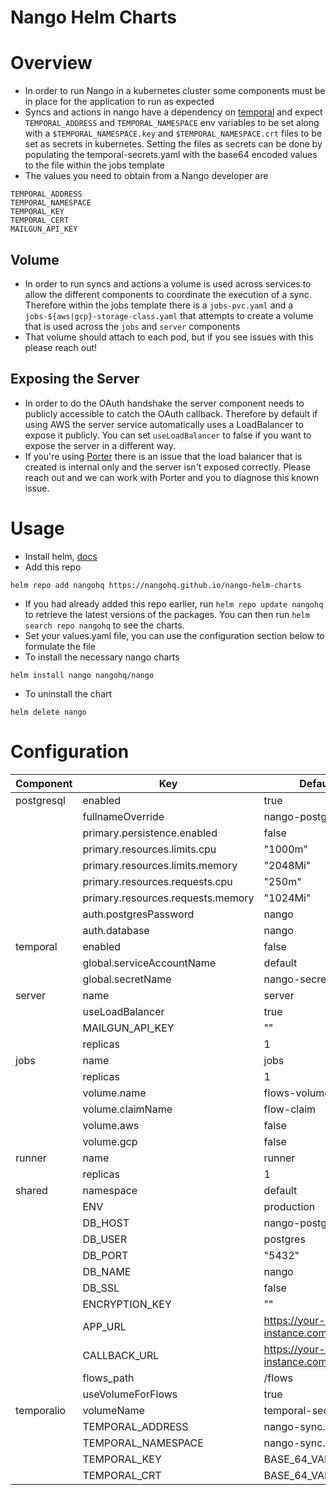 Nango Helm Charts
==================

# Overview
* In order to run Nango in a kubernetes cluster some components must be in place
for the application to run as expected
* Syncs and actions in nango have a dependency on [temporal](https://temporal.io/)
and expect `TEMPORAL_ADDRESS` and `TEMPORAL_NAMESPACE` env variables to be set
along with a `$TEMPORAL_NAMESPACE.key` and `$TEMPORAL_NAMESPACE.crt` files
to be set as secrets in kubernetes. Setting the files as secrets can be done by
populating the temporal-secrets.yaml with the base64 encoded values to the file 
within the jobs template
* The values you need to obtain from a Nango developer are
```
TEMPORAL_ADDRESS
TEMPORAL_NAMESPACE
TEMPORAL_KEY
TEMPORAL_CERT
MAILGUN_API_KEY
```

## Volume
* In order to run syncs and actions a volume is used across services to allow 
the different components to coordinate the execution of a sync. Therefore within
the jobs template there is a `jobs-pvc.yaml` and a `jobs-${aws|gcp}-storage-class.yaml`
that attempts to create a volume that is used across the `jobs` and `server`
components
* That volume should attach to each pod, but if you see issues with this please
reach out!

## Exposing the Server
* In order to do the OAuth handshake the server component needs to publicly 
accessible to catch the OAuth callback. Therefore by default if using AWS
the server service automatically uses a LoadBalancer to expose it publicly.
You can set `useLoadBalancer` to false if you want to expose the server in a
different way.
* If you're using [Porter](https://www.porter.run/) there is an issue that the 
load balancer that is created is internal only and the server isn't exposed 
correctly. Please reach out and we can work with Porter and you to diagnose this
known issue.

# Usage
* Install helm, [docs](https://helm.sh/docs)
* Add this repo
```
helm repo add nangohq https://nangohq.github.io/nango-helm-charts
```
* If you had already added this repo earlier, run `helm repo update nangohq` to retrieve
the latest versions of the packages.  You can then run `helm search repo
nangohq` to see the charts.
* Set your values.yaml file, you can use the configuration section below to formulate
the file
* To install the necessary nango charts
```
helm install nango nangohq/nango
```
* To uninstall the chart
```
helm delete nango
```

# Configuration

| Component                | Key                            | Default Value|
|--------------------------|--------------------------------|--------------|
| postgresql               | enabled                        | true         |
|                          | fullnameOverride               | nango-postgresql |
|                          | primary.persistence.enabled     | false        |
|                          | primary.resources.limits.cpu    | "1000m"      |
|                          | primary.resources.limits.memory | "2048Mi"     |
|                          | primary.resources.requests.cpu  | "250m"       |
|                          | primary.resources.requests.memory | "1024Mi"    |
|                          | auth.postgresPassword           | nango        |
|                          | auth.database                   | nango        |
| temporal                 | enabled                        | false         |
|                          | global.serviceAccountName       | default      |
|                          | global.secretName               | nango-secret |
| server                   | name                           | server       |
|                          | useLoadBalancer                | true         |
|                          | MAILGUN_API_KEY                | ""           |
|                          | replicas                       | 1            |
| jobs                     | name                           | jobs         |
|                          | replicas                       | 1            |
|                          | volume.name                    | flows-volume |
|                          | volume.claimName               | flow-claim   |
|                          | volume.aws                     | false        |
|                          | volume.gcp                     | false        |
| runner                   | name                           | runner       |
|                          | replicas                       | 1            |
| shared                   | namespace                      | default      |
|                          | ENV                            | production   |
|                          | DB_HOST                        | nango-postgresql |
|                          | DB_USER                        | postgres     |
|                          | DB_PORT                        | "5432"       |
|                          | DB_NAME                        | nango        |
|                          | DB_SSL                         | false        |
|                          | ENCRYPTION_KEY                 | ""           |
|                          | APP_URL                        | https://your-hosted-instance.com |
|                          | CALLBACK_URL                   | https://your-hosted-instance.com/oauth/callback |
|                          | flows_path                     | /flows       |
|                          | useVolumeForFlows              | true         |
| temporalio               | volumeName                     | temporal-secrets |
|                          | TEMPORAL_ADDRESS               | nango-sync.abc |
|                          | TEMPORAL_NAMESPACE             | nango-sync.def |
|                          | TEMPORAL_KEY                   | BASE_64_VALUE |
|                          | TEMPORAL_CRT                   | BASE_64_VALUE |
